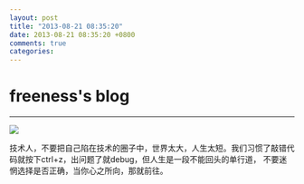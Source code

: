 ```yaml
---
layout: post
title: "2013-08-21 08:35:20"
date: 2013-08-21 08:35:20 +0800
comments: true
categories: 
---
```


# freeness's blog

----------

![](http://okqmqrbgo.bkt.clouddn.com/201308210835201.jpg)

>
技术人，不要把自己陷在技术的圈子中，世界太大，人生太短。我们习惯了敲错代码就按下ctrl+z，出问题了就debug，但人生是一段不能回头的单行道， 不要迷惘选择是否正确，当你心之所向，那就前往。